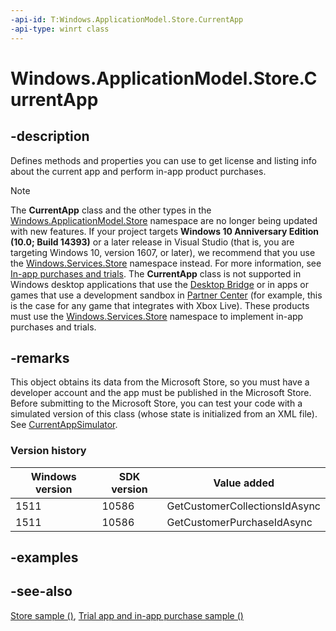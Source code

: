 ```yaml
---
-api-id: T:Windows.ApplicationModel.Store.CurrentApp
-api-type: winrt class
---
```


<!-- Class syntax.
public class CurrentApp
-->

# Windows.ApplicationModel.Store.CurrentApp

## -description
Defines methods and properties you can use to get license and listing info about the current app and perform in-app product purchases.

> [!NOTE]
> The **CurrentApp** class and the other types in the [Windows.ApplicationModel.Store](windows_applicationmodel_store.md) namespace are no longer being updated with new features. If your project targets **Windows 10 Anniversary Edition (10.0; Build 14393)** or a later release in Visual Studio (that is, you are targeting Windows 10, version 1607, or later), we recommend that you use the [Windows.Services.Store](../windows.services.store/windows_services_store.md) namespace instead. For more information, see [In-app purchases and trials](https://docs.microsoft.com/windows/uwp/monetize/in-app-purchases-and-trials). The **CurrentApp** class is not supported in Windows desktop applications that use the [Desktop Bridge](https://developer.microsoft.com/windows/bridges/desktop) or in apps or games that use a development sandbox in [Partner Center](https://partner.microsoft.com/dashboard) (for example, this is the case for any game that integrates with Xbox Live). These products must use the [Windows.Services.Store](../windows.services.store/windows_services_store.md) namespace to implement in-app purchases and trials. 

## -remarks
This object obtains its data from the Microsoft Store, so you must have a developer account and the app must be published in the Microsoft Store. Before submitting to the Microsoft Store, you can test your code with a simulated version of this class (whose state is initialized from an XML file). See [CurrentAppSimulator](currentappsimulator.md).

### Version history

| Windows version | SDK version | Value added |
| -- | -- | -- |
| 1511 | 10586 | GetCustomerCollectionsIdAsync |
| 1511 | 10586 | GetCustomerPurchaseIdAsync |

## -examples

## -see-also
[Store sample ()](https://github.com/Microsoft/Windows-universal-samples/tree/win10-1507/Samples/Store), [Trial app and in-app purchase sample ()](https://github.com/microsoftarchive/msdn-code-gallery-microsoft/tree/master/Official%20Windows%20Platform%20Sample/Trial%20app%20and%20in-app%20purchase%20sample)

